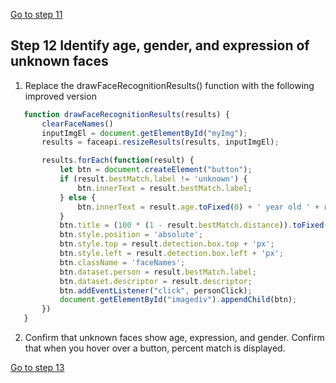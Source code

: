 [Go to step 11](https://github.com/seattleacademy/faceCam/tree/step11)
## Step 12 Identify age, gender, and expression of unknown faces

1.  Replace the drawFaceRecognitionResults() function with the following improved version
 ```javascript  
    function drawFaceRecognitionResults(results) {
        clearFaceNames()
        inputImgEl = document.getElementById("myImg");
        results = faceapi.resizeResults(results, inputImgEl);

        results.forEach(function(result) {
            let btn = document.createElement("button");
            if (result.bestMatch.label != 'unknown') {
                btn.innerText = result.bestMatch.label;
            } else {
                btn.innerText = result.age.toFixed(0) + ' year old ' + result.expressions.asSortedArray()[0].expression + ' ' + result.gender;
            }
            btn.title = (100 * (1 - result.bestMatch.distance)).toFixed(0) + ' %';
            btn.style.position = 'absolute';
            btn.style.top = result.detection.box.top + 'px';
            btn.style.left = result.detection.box.left + 'px';
            btn.className = 'faceNames';
            btn.dataset.person = result.bestMatch.label;
            btn.dataset.descriptor = result.descriptor;
            btn.addEventListener("click", personClick);
            document.getElementById("imagediv").appendChild(btn);
        })
    }
```
2. Confirm that unknown faces show age, expression, and gender. Confirm that when you hover over a button, percent match is displayed.

[Go to step 13](https://github.com/seattleacademy/faceCam/tree/step13)
